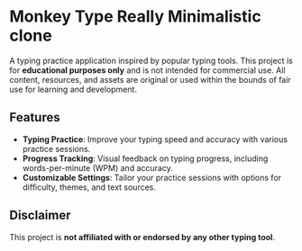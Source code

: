 # Monkey Type Really Minimalistic clone

A typing practice application inspired by popular typing tools. This project is for **educational purposes only** and is not intended for commercial use. All content, resources, and assets are original or used within the bounds of fair use for learning and development.

## Features

- **Typing Practice**: Improve your typing speed and accuracy with various practice sessions.
- **Progress Tracking**: Visual feedback on typing progress, including words-per-minute (WPM) and accuracy.
- **Customizable Settings**: Tailor your practice sessions with options for difficulty, themes, and text sources.

## Disclaimer

This project is **not affiliated with or endorsed by any other typing tool**.
